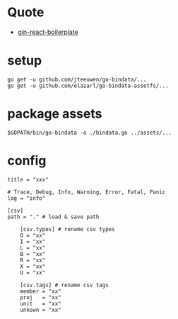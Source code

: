# Quote
- [gin-react-boilerplate](https://github.com/wadahiro/gin-react-boilerplate)

# setup

```shell
go get -u github.com/jteeuwen/go-bindata/...
go get -u github.com/elazarl/go-bindata-assetfs/...
```

# package assets

    $GOPATH/bin/go-bindata -o ./bindata.go ../assets/...

# config

```
title = "xxx"

# Trace, Debug, Info, Warning, Error, Fatal, Panic
log = "info"

[csv]
path = "." # load & save path

    [csv.types] # rename csv types
    O = "xx"
    I = "xx"
    L = "xx"
    B = "xx"
    R = "xx"
    X = "xx"
    U = "xx"

    [csv.tags] # rename csv tags
    member = "xx"
    proj   = "xx"
    unit   = "xx"
    unkown = "xx"
```
